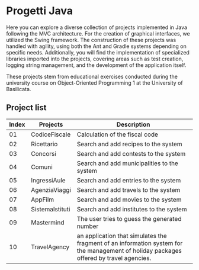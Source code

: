 # Progetti Java

Here you can explore a diverse collection of projects implemented in Java following the MVC architecture. For the creation of graphical interfaces, we utilized the Swing framework. The construction of these projects was handled with agility, using both the Ant and Gradle systems depending on specific needs. Additionally, you will find the implementation of specialized libraries imported into the projects, covering areas such as test creation, logging string management, and the development of the application itself.

These projects stem from educational exercises conducted during the university course on Object-Oriented Programming 1 at the University of Basilicata.

## Project list

| Index | Projects        | Description                                        |
|-------|-----------------|----------------------------------------------------|
|   01  | CodiceFiscale   | Calculation of the fiscal code                     |
|   02  | Ricettario      | Search and add recipes to the system               |
|   03  | Concorsi        | Search and add contests to the system              |
|   04  | Comuni          | Search and add municipalities to the system        |
|   05  | IngressiAule    | Search and add entries to the system               |
|   06  | AgenziaViaggi   | Search and add travels to the system               |
|   07  | AppFilm         | Search and add movies to the system                |
|   08  | SistemaIstituti | Search and add institutes to the system            |
|   09  | Mastermind      | The user tries to guess the generated number       |
|   10  | TravelAgency    | an application that simulates the fragment of an information system for the management of holiday packages offered by travel agencies. |